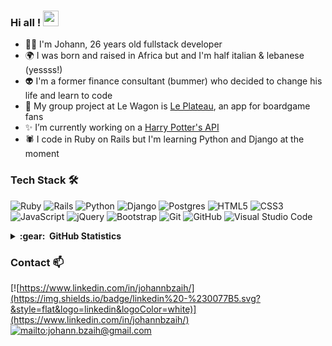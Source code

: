 ### Hi all ! <img src="https://media.giphy.com/media/hvRJCLFzcasrR4ia7z/giphy.gif" width="25px">

-  :technologist:	I'm Johann, 26 years old fullstack developer
-  :earth_africa:	I was born and raised in Africa but and I'm half italian & lebanese (yessss!)
-  :alien:	I'm a former finance consultant (bummer) who decided to change his life and learn to code
-  :jigsaw:	My group project at Le Wagon is [Le Plateau](https://www.leplateau.app/), an app for boardgame fans
-  :sparkles:	I’m currently working on a [Harry Potter's API](https://github.com/johannbzh/harrypotter-api)
-  :spider:	I code in Ruby on Rails but I'm learning Python and Django at the moment

### Tech Stack 🛠
<img alt="Ruby" src="https://img.shields.io/badge/ruby-%23CC342D.svg?style=for-the-badge&logo=ruby&logoColor=white"/> <img alt="Rails" src="https://img.shields.io/badge/rails-%23CC0000.svg?style=for-the-badge&logo=ruby-on-rails&logoColor=white"/>
<img alt="Python" src="https://img.shields.io/badge/python-%2314354C.svg?style=for-the-badge&logo=python&logoColor=white"/> <img alt="Django" src="https://img.shields.io/badge/django-%23092E20.svg?style=for-the-badge&logo=django&logoColor=white"/> <img alt="Postgres" src ="https://img.shields.io/badge/postgres-%23316192.svg?style=for-the-badge&logo=postgresql&logoColor=white"/> <img alt="HTML5" src="https://img.shields.io/badge/html5-%23E34F26.svg?style=for-the-badge&logo=html5&logoColor=white"/> <img alt="CSS3" src="https://img.shields.io/badge/css3-%231572B6.svg?style=for-the-badge&logo=css3&logoColor=white"/> <img alt="JavaScript" src="https://img.shields.io/badge/javascript-%23323330.svg?style=for-the-badge&logo=javascript&logoColor=%23F7DF1E"/> <img alt="jQuery" src="https://img.shields.io/badge/jquery-%230769AD.svg?style=for-the-badge&logo=jquery&logoColor=white"/> <img alt="Bootstrap" src="https://img.shields.io/badge/bootstrap-%23563D7C.svg?style=for-the-badge&logo=bootstrap&logoColor=white"/> <img alt="Git" src="https://img.shields.io/badge/git-%23F05033.svg?style=for-the-badge&logo=git&logoColor=white"/> <img alt="GitHub" src="https://img.shields.io/badge/github-%23121011.svg?style=for-the-badge&logo=github&logoColor=white"/> <img alt="Visual Studio Code" src="https://img.shields.io/badge/VisualStudioCode-0078d7.svg?style=for-the-badge&logo=visual-studio-code&logoColor=white"/>


<details>
  <summary><b>:gear: &nbsp;GitHub Statistics</b></summary>
  <br/>
    <p align="center">
        <img height="137px" src="https://github-readme-streak-stats.herokuapp.com/?user=johannbzh&hide_border=true&theme=nightowl" />
    </p>
    <p align="center">
        <img height="137px" src="https://github-readme-stats.vercel.app/api?username=johannbzh&hide_title=true&hide_border=true&show_icons=true&include_all_commits=true&count_private=true&line_height=21&theme=nightowl" /> <img height="137px" src="https://github-readme-stats.vercel.app/api/top-langs/?username=johannbzh&hide=html&hide_title=true&hide_border=true&layout=compact&langs_count=8&theme=nightowl" />
    </p>
</details>

### Contact 📫
[![https://www.linkedin.com/in/johannbzaih/](https://img.shields.io/badge/linkedin%20-%230077B5.svg?&style=flat&logo=linkedin&logoColor=white)](https://www.linkedin.com/in/johannbzaih/)
[![mailto:johann.bzaih@gmail.com](https://img.shields.io/badge/Gmail-D14836?style=flat&logo=gmail&logoColor=white)](mailto:johann.bzaih@gmail.com)


